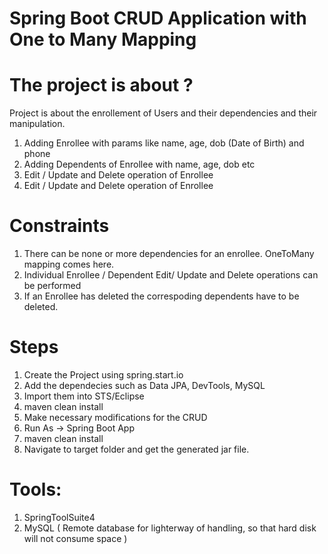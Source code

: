 # Spring Boot CRUD Application with One to Many Mapping

# The project is about ?

 Project is about the enrollement of Users and their dependencies and their manipulation.
 
 1. Adding Enrollee with params like name, age, dob (Date of Birth) and phone
 2. Adding Dependents of Enrollee with name, age, dob etc
 3. Edit / Update and Delete operation of Enrollee
 4. Edit / Update and Delete operation of Enrollee
 

# Constraints

1. There can be none or more dependencies for an enrollee. OneToMany mapping comes here.
2. Individual Enrollee / Dependent Edit/ Update and Delete operations can be performed
3. If an Enrollee has deleted the correspoding dependents have to be deleted.



# Steps

1. Create the Project using spring.start.io
2. Add the dependecies such as Data JPA, DevTools, MySQL 
3. Import them into STS/Eclipse
4. maven clean install
5. Make necessary modifications for the CRUD
6. Run As -> Spring Boot App
7. maven clean install
8. Navigate to target folder and get the generated jar file.


# Tools: 
1. SpringToolSuite4
2. MySQL ( Remote database for lighterway of handling, so that hard disk will not consume space )




 

